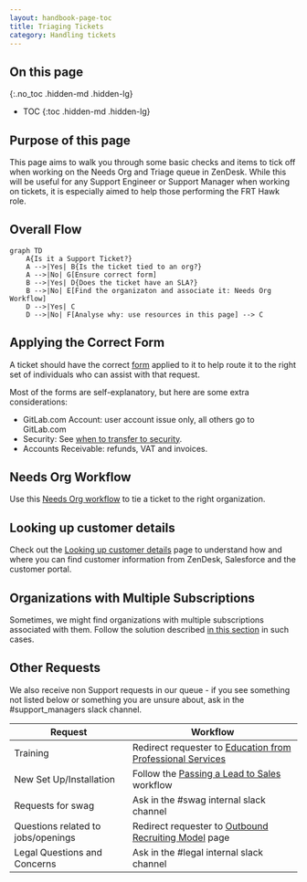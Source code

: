 ```yaml
---
layout: handbook-page-toc
title: Triaging Tickets
category: Handling tickets
---
```


## On this page

{:.no_toc .hidden-md .hidden-lg}

- TOC
{:toc .hidden-md .hidden-lg}

## Purpose of this page

This page aims to walk you through some basic checks and items to tick off when working on the Needs Org and Triage queue in ZenDesk. While this will be useful for any Support Engineer or Support Manager when working on tickets, it is especially aimed to help those performing the FRT Hawk role.

## Overall Flow

```mermaid
graph TD
    A{Is it a Support Ticket?}
    A -->|Yes| B{Is the ticket tied to an org?}
    A -->|No| G[Ensure correct form]
    B -->|Yes| D{Does the ticket have an SLA?}
    B -->|No| E[Find the organizaton and associate it: Needs Org Workflow]
    D -->|Yes| C
    D -->|No| F[Analyse why: use resources in this page] --> C
```

## Applying the Correct Form

A ticket should have the correct [form](https://gitlab.com/gitlab-com/support/support-ops/zendesk-ticket-forms-and-fields/#ticket-form-id-numbers) applied to it to help route it to the right set of individuals who can assist with that request.

Most of the forms are self-explanatory, but here are some extra considerations:

- GitLab.com Account: user account issue only, all others go to GitLab.com
- Security: See [when to transfer to security](/handbook/support/workflows/working_with_security.html#identifying-issues-for-transfer-to-security).
- Accounts Receivable: refunds, VAT and invoices.

## Needs Org Workflow

Use this [Needs Org workflow](/handbook/support/workflows/associating_needs_org_tickets_with_orgs.html) to tie a ticket to the right organization.

## Looking up customer details

Check out the [Looking up customer details](https://about.gitlab.com/handbook/support/workflows/looking_up_customer_account_details.html) page to understand how and where you can find customer information from ZenDesk, Salesforce and the customer portal.

## Organizations with Multiple Subscriptions

Sometimes, we might find organizations with multiple subscriptions associated with them. Follow the solution described [in this section](/handbook/support/support-ops/zendesk/organizations.html#what-is-an-organization-has-multiple-subscriptions) in such cases.

## Other Requests

We also receive non Support requests in our queue - if you see something not listed below or something you are unsure about, ask in the #support_managers slack channel.

|Request|Workflow|
|--|--|
|Training|Redirect requester to [Education from Professional Services](https://about.gitlab.com/services/education/)|
|New Set Up/Installation|Follow the [Passing a Lead to Sales](/handbook/support/workflows/passing_a_lead_to_sales.html) workflow|
|Requests for swag|Ask in the #swag internal slack channel|
|Questions related to jobs/openings|Redirect requester to [Outbound Recruiting Model](https://about.gitlab.com/jobs/faq/#gitlabs-outbound-recruiting-model) page|
|Legal Questions and Concerns|Ask in the #legal internal slack channel|
